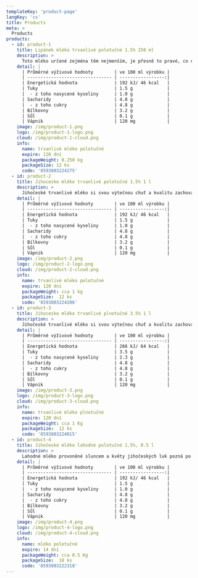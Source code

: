 ```yaml
---
templateKey: 'product-page'
langKey: 'cs'
title: Products
meta: >
  Products
products:
  - id: product-1
    title: Lipánek mléko trvanlivé polotučné 1.5% 250 ml
    description: >
      Toto mléko určené zejména těm nejmenším, je přesně to pravé, co děti pro svůj zdravý růst potřebují. Je významným zdrojem plnohodnotných bílkovin a vápníku důležitého pro zdravý vývoj zubů a kostí. Je vyrobeno z nejkvalitnějšího českého mléka a díky tomu si ho Vy i Vaše dítě zamilujete. Navíc je v praktickém balení s brčkem. Splňuje požadavky bezlepkové diety. Vápník ve 100 ml 120 mg = 15% DDD
    detail: |
      | Průměrné výživové hodnoty        | ve 100 ml výrobku |
      | -------------------------------- | -----------------:|
      | Energetická hodnota              | 192 kJ/ 46 kcal   |
      | Tuky                             | 1.5 g             |
      |  - z toho nasycené kyseliny      | 1.0 g             |
      | Sacharidy                        | 4.8 g             |
      |  - z toho cukry                  | 4.8 g             |
      | Bílkovny                         | 3.2 g             |
      | Sůl                              | 0.1 g             |
      | Vápnik                           | 120 mg            |
    image: /img/product-1.png
    logo: /img/product-1-logo.png
    cloud: /img/product-1-cloud.png
    info:
      name: trvanlivé mléko polotučné
      expire: 120 dní
      packageWeight: 0.250 kg
      packageSize: 12 ks
      code: '8593803224275'
  - id: product-2
    title: Jihoceske mléko trvanlivé polotučné 1.5% 1 l
    description: >
      Jihočeské trvanlivé mléko si svou výtečnou chuť a kvalitu zachovává po dobu 4 měsíců i při skladování při pokojové teplotě - ideální jako Vaše mléčná zásoba na cesty. Výrobek je vyroben z prvotřídního jihočeského mléka s obsahem tuku 1,5%. Splňuje požadavky bezlepkové diety. Vápník ve 100 ml 120 mg = 15% DDD
    detail: |
      | Průměrné výživové hodnoty        | ve 100 ml výrobku |
      | -------------------------------- | -----------------:|
      | Energetická hodnota              | 192 kJ/ 46 kcal   |
      | Tuky                             | 1.5 g             |
      |  - z toho nasycené kyseliny      | 1.0 g             |
      | Sacharidy                        | 4.8 g             |
      |  - z toho cukry                  | 4.8 g             |
      | Bílkovny                         | 3.2 g             |
      | Sůl                              | 0.1 g             |
      | Vápnik                           | 120 mg            |
    image: /img/product-2.png
    logo: /img/product-2-logo.png
    cloud: /img/product-2-cloud.png
    info:
      name: trvanlivé mléko polotučné
      expire: 120 dní
      packageWeight: cca 1 kg
      packageSize: 	12 ks
      code: '8593803224206'
  - id: product-3
    title: Jihoceske mléko trvanlivé plnotučné 3.5% 1 l
    description: >
      Jihočeské trvanlivé mléko si svou výtečnou chuť a kvalitu zachovává po dobu 4 měsíců i při skladování při pokojové teplotě - ideální jako Vaše mléčná zásoba na cesty. Výrobek je vyroben z prvotřídního jihočeského mléka s obsahem tuku 3,5%. Díky vyšší tučnosti se jeho lahodná chuť ještě více projeví. Splňuje požadavky bezlepkové diety.
    detail: |
      | Průměrné výživové hodnoty        | ve 100 ml výrobku |
      | -------------------------------- | -----------------:|
      | Energetická hodnota              | 266 kJ/ 64 kcal   |
      | Tuky                             | 3.5 g             |
      |  - z toho nasycené kyseliny      | 2.3 g             |
      | Sacharidy                        | 4.8 g             |
      |  - z toho cukry                  | 4.8 g             |
      | Bílkovny                         | 3.2 g             |
      | Sůl                              | 0.1 g             |
      | Vápnik                           | 120 mg            |
    image: /img/product-3.png
    logo: /img/product-3-logo.png
    cloud: /img/product-3-cloud.png
    info:
      name: trvanlivé mléko plnotučné
      expire: 120 dní
      packageWeight: cca 1 Kg
      packageSize: 	12 ks
      code: '8593803224015'
  - id: product-4
    title: Jihočeské mléko lahodné polotučné 1.5%, 0.5 l
    description: >
      Lahodné mléko provoněné sluncem a květy jihočeských luk pozná po prvním doušku každý. Jihočeské mléko si svou výtečnou chuť zachová po celou dobu trvanlivosti - 2 týdny, neboť obal s praktickým šroubovacím uzávěrem ho dokonale ochrání před působením světla. Výrobek je vyroben z prvotřídního jihočeského mléka s obsahem tuku 1,5 % a jak jeho název napovídá, je opravdu LAHODNÉ. Splňuje požadavky bezlepkové diety. Vápník ve 100 ml 120 mg = 15 % DDD.
    detail: |
      | Průměrné výživové hodnoty        | ve 100 ml výrobku |
      | -------------------------------- | -----------------:|
      | Energetická hodnota              | 192 kJ/ 46 kcal   |
      | Tuky                             | 1.5 g             |
      |  - z toho nasycené kyseliny      | 1.0 g             |
      | Sacharidy                        | 4.8 g             |
      |  - z toho cukry                  | 4.8 g             |
      | Bílkovny                         | 3.2 g             |
      | Sůl                              | 0.1 g             |
      | Vápnik                           | 120 mg            |
    image: /img/product-4.png
    logo: /img/product-4-logo.png
    cloud: /img/product-4-cloud.png
    info:
      name: mléko polotučné
      expire: 14 dní
      packageWeight: cca 0.5 Kg
      packageSize: 	10 ks
      code: '8593803222318'
---
```

